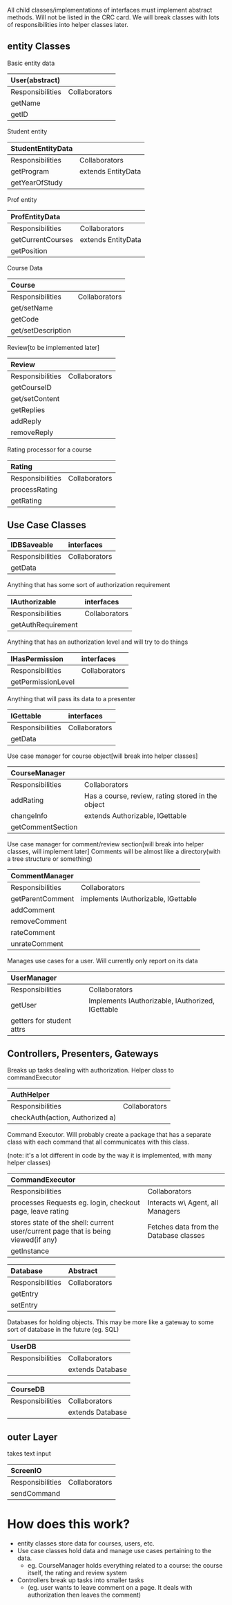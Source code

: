 All child classes/implementations of interfaces must implement abstract methods.
Will not be listed in the CRC card.
We will break classes with lots of responsibilities into helper classes later.

## entity Classes
Basic entity data

|User(abstract)||
|:-------------|:--|
|Responsibilities|Collaborators|
|getName||
|getID ||

Student entity

|StudentEntityData||
|:-------------|:--|
|Responsibilities|Collaborators|
|getProgram|extends EntityData|
|getYearOfStudy||

Prof entity

|ProfEntityData||
|:-------------|:--|
|Responsibilities|Collaborators|
|getCurrentCourses|extends EntityData|
|getPosition||

Course Data

|Course||
|:-------------|:--|
|Responsibilities|Collaborators|
|get/setName||
|getCode||
|get/setDescription||

Review[to be implemented later]

|Review||
|:-------------|:--|
|Responsibilities|Collaborators|
|getCourseID||
|get/setContent||
|getReplies||
|addReply||
|removeReply||

Rating processor for a course

|Rating||
|:-------------|:--|
|Responsibilities|Collaborators|
|processRating||
|getRating||

## Use Case Classes

|IDBSaveable|interfaces|
|:-------------|:--|
|Responsibilities|Collaborators|
|getData||

Anything that has some sort of authorization requirement

|IAuthorizable|interfaces|
|:-------------|:--|
|Responsibilities|Collaborators|
|getAuthRequirement||

Anything that has an authorization level and will try to do things

|IHasPermission|interfaces|
|:-------------|:--|
|Responsibilities|Collaborators|
|getPermissionLevel||

Anything that will pass its data to a presenter

|IGettable|interfaces|
|:-------------|:--|
|Responsibilities|Collaborators|
|getData||

Use case manager for course object[will break into helper classes]

|CourseManager||
|:-------------|:--|
|Responsibilities|Collaborators|
|addRating|Has a course, review, rating stored in the object|
|changeInfo|extends Authorizable, IGettable|
|getCommentSection||

Use case manager for comment/review section[will break into helper classes, will implement later]
Comments will be almost like a directory(with a tree structure or something)

|CommentManager||
|:-------------|:--|
|Responsibilities|Collaborators|
|getParentComment|implements IAuthorizable, IGettable|
|addComment||
|removeComment||
|rateComment||
|unrateComment||

Manages use cases for a user. Will currently only report on its data

|UserManager||
|:-------------|:--|
|Responsibilities|Collaborators|
|getUser|Implements IAuthorizable, IAuthorized, IGettable|
|getters for student attrs||

## Controllers, Presenters, Gateways

Breaks up tasks dealing with authorization. Helper class to commandExecutor

|AuthHelper||
|:-------------|:--|
|Responsibilities|Collaborators|
|checkAuth(action, Authorized a)||

Command Executor. Will probably create a package that has a separate class with each
command that all communicates with this class.

(note: it's a lot different in code by the way it is implemented, with many helper classes)

|CommandExecutor||
|:-------------|:--|
|Responsibilities|Collaborators|
|processes Requests eg. login, checkout page, leave rating|Interacts w\ Agent, all Managers|
|stores state of the shell: current user/current page that is being viewed(if any)|Fetches data from the Database classes|
|getInstance||

|Database<T>|Abstract|
|:-------------|:--|
|Responsibilities|Collaborators|
|getEntry||
|setEntry||

Databases for holding objects. This may be more like a gateway to some sort of database in the future
(eg. SQL)

|UserDB||
|:-------------|:--|
|Responsibilities|Collaborators|
||extends Database<UserManager>|

|CourseDB||
|:-------------|:--|
|Responsibilities|Collaborators|
||extends Database<CourseManager>|

## outer Layer

takes text input

|ScreenIO||
|:-------------|:--|
|Responsibilities|Collaborators|
|sendCommand||

# How does this work?

- entity classes store data for courses, users, etc.
- Use case classes hold data and manage use cases pertaining to the data.
  - eg. CourseManager holds everything related to a course: the course itself, the rating and review system
- Controllers break up tasks into smaller tasks
  - (eg. user wants to leave comment on a page. It deals with authorization then leaves the comment)